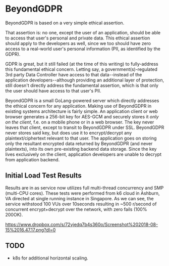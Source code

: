 # BeyondGDPR

BeyondGDPR is based on a very simple ethical assertion.

That assertion is: no one, except the user of an application, should be able to access that user's personal and private data. This ethical assertion should apply to the developers as well, since we too should have zero access to a real-world user's personal information (PII, as identified by the GDPR).

GDPR is great, but it still failed (at the time of this writing) to fully-address this fundamental ethical concern. Letting say, a government(s)-regulated 3rd party Data Controller have access to that data--instead of the application developers--although providing an additional layer of protection, still doesn't directly address the fundamental assertion, which is that only the user should have access to that user's PII.

BeyondGDPR is a small GoLang-powered server which directly addresses the ethical concern for any application. Making use of BeyondGDPR in existing systems architecture is fairly simple. An application client or web browser generates a 256-bit key for AES-GCM and securely stores it *only on the client*, f.e. on a mobile phone or in a web browser. The key never leaves that client, except to transit to BeyondGDPR under SSL. BeyondGDPR never stores said key, but does use it to encrypt/decrypt any plaintext/ciphertext relevant to that user. The application goes on storing only the resultant encrypted data returned by BeyondGDPR (and never plaintexts), into its own pre-existing backend data storage. Since the key lives exclusively on the client, application developers are unable to decrypt from application backend.

## Initial Load Test Results

Results are in as service now utilizes full multi-thread concurrency and SMP (multi-CPU cores). These tests were performed from k6 cloud in Ashburn, VA directed at single running instance in Singapore. As we can see, the service withstood 100 VUs over 10seconds resulting in ~500 r/second of concurrent encrypt+decrypt over the network, with zero fails (100% 200OK).

https://www.dropbox.com/s/72yjedq7b4s360o/Screenshot%202018-08-15%2016.47.17.png?dl=0

## TODO

- k8s for additional horizontal scaling.
